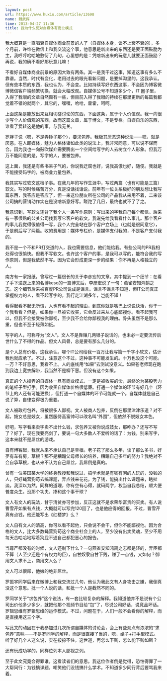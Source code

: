 ```yaml
---
layout: post
url: https://www.huxiu.com/article/13698
name: 魏武挥
time: 2013-04-27 11:36
title: 我为什么反对自媒体有商业模式
---
```

我大概算是一直唱衰自媒体商业前景的人了（自媒体本身，谈不上衰不衰的），多个月前，许维在微信上和我交流这个事，他意思是新出来的东西还是要正面鼓励为主，我哼哼哈哈地敷衍了几句，心里想的是：凭啥新出来的玩意儿就要正面鼓励？再说，我的确不看好那玩意儿嘛！

不看好自媒体商业前景的原因大致有两条。其一是我干过这事，知道这事有多么不靠谱。当然，时代有变化，老用过去的眼光看新问题，是要掉沟里的。这我承认。但有些本质的东西，我也认为，不会变。比如持续写好东西这事，不会因为博客微博微信客户端频繁切换，就会大幅改观。自媒体公号不知道多少个，IT 圈子里，入得了我眼的文章自然颇有一些，但目前入得了我眼的持续在那里更新的每篇我都觉着不错的就两个，其它的，嘿嘿，哈哈，霍霍，呵呵。

上面这条是能放出来互相切磋讨论的东西，下面这条，属于个人价值观。我一向很少写个人价值观的东西，故而这篇文章，属于博文，不是专栏。自娱自乐的东西，谁看了爱转这是他的事，与我无关。

罗胖子说（嗯，不是弄锤子那个），要求包养。我极其厌恶这种说法——嗯，就是厌恶。在人即媒体，魅力人格体诸如此类的说法上，我非常同意，可以说不谋而合。因为我也一向鼓吹媒介需要腾出一个空间给写字的人去树立个人形象。但我万万不能同意的是，写字的人，要被包养。

这上面，我还是有些书呆子气的，你说我迂腐也好，说我高傲也好，随便。我就是不能接受码字的，被商业力量包养。

我其实写过软文这档子事。在我几年的写作生涯中，写过两篇（也有可能是三篇）软文。写的时候痛苦万分，真是没话找话说。前年有一位关系极好的朋友想让我写篇东西，我答应是答应了，但一来这位朋友所在公司的产品我从来用不着，二来该公司搞的营销动作实在是没啥新意好写。蹉跎了几日，最终也就不了了之。

我意识到，写软文违背了我个人一条写作原则：写出来的字我自己每个都信。后来有一家很熟的公关公司找我写它客户的软文，我说先给我看看什么事儿。那个客户的事儿我觉得很值得一写，我个人完全站在那个客户立场上（也就是很同意它），于是前后写了两篇。收的费用是：媒体专栏价，是媒体支付我的，不是客户支付我的。

我不是一个不和PR打交道的人，我也需要信息，他们能给我。有些公司的PR我相处得也很愉快。但我不写软文。也许这个客户的事，是我可以写的，能符合我的写作原则，但是我依然不写。因为它会形成更深一步的结果：你不再是人格独立的人。

南方有一家报纸，曾写过一篇很长的关于李彦宏的文章。其中提到一个细节：在看了手下递送上来的名博keso的一篇博文后，李彦宏说了一句：燕雀安知鸿鹄之志。这个细节后来被百度PR公司说成是谣言。谣言不谣言不知道，但IT公司真正掌握权力的人，看不起写字的，我行走江湖多年，岂能不知！

看得起看不起无所谓，人也有看不起的理由，到底你就是嘴巴上说说快活，你干一个我看看？但是，如果你一旦被它收买，它会反过来从心底鄙视你。看不起我可以，但我不会接受被你鄙视，至少我不会给你鄙视我的理由。骨头虽然不是那么重，但也不至于轻薄如纸。

写字的人，可称呼为“文人”。文人不是靠赚几两银子说话的，也未必一定要流传后世什么了不得的作品。但文人风骨，总是要有那么几分的。

是个人总有价格，这我承认。哪个IT公司给我一百万让我写篇一千字小软文，估计我也就应承了。不过，注意这个不过，这种事不可能发生的。十万也没这个可能。一万？不好意思，我看不上。人的底线用“如果”去测试没意义。如果苍老师现在跑到我边上宽衣解带，我当然不是柳下惠。但没有这个如果。

真正的个人操弄的自媒体一旦有商业模式，一定是被收买的命，最终沦为某股势力的笔杆子型打手。因为收买自媒体价格很低廉。打通一个媒体的环节有好几个（环节上的人还有可能更换），但打通一个自媒体的环节可能就一个。自媒体就是自己说了算，自律变得极为重要。

文人被政府包养，将被很多人鄙视。文人被商人包养，反倒在那里津津乐道？对不起，妓女总是妓女，虽然服侍高富帅可以改名叫“外围”，但依然不脱妓女本色。

好吧，写字看来卖字卖不出什么钱，求包养又被你说成妓女，那咋办？还写不写了？好了，现在我要亮剑了，要说一句大多数人不爱听的话了：为钱，别来写字，这本来就不是屌丝的游戏。

自有博客起，我就从来不承认自己是草根。老子花了那么多年，读了那么多书，好歹有车有房，草根？那不是糟蹋父母师长的培养，糟蹋自己多年的努力？我绝对不会自承草根，也从来不认为自己屌丝，我屌倒是真的。

曾有一位美国某大学的终身教授和我说过，搞学术就是有钱有闲的人玩的，没钱的人，只好蝇营狗苟去搞课题，弄点钱来花花。为了钱，能搞出什么课题来，瞎扯淡。我深以为然。同样的道理，你有空有心得，就码两字，权当自我总结，顺大便普度众生。没那个功夫，掺和这个事干球？

文人有文人的玩法，甘于清贫亦可参加，反正这就不是求荣华富贵的买卖。有人说曹雪芹如果有点钱，大概就可以写完120回了，也是他应得的回报。不过，曹雪芹真有点钱，他还能写出《红楼梦》么？

文人自有文人的清高，你可以看不起他，只会说不会干，但你不能鄙视他。因为合格的文人，比大多数蝇营狗苟这个商业社会上的人，至少没有出卖灵魂，至少不用每天苦哈哈地写着狗屁不通自己都犯恶心的报告。

当尊严都没有的时候，文人还剩下什么？一句燕雀安知鸿鹄之志都是轻的，弄臣都不算（人至少还是个有权力的臣），自甘奴隶自甘下贱，赚了一点钱，又如何？御用文人求不上，商用文人么？

文人可以很屌，他娘的绝非屌丝。

罗振宇同学后来在微博上和我交流过几句，他认为我此文有人身攻击之嫌，我倒真没这个意思。批一个人说的话，和批一个人是截然不同的。

罗同学关于“求包养”这个说法，有一套比较复杂的解释。我知道他并不是说有个公司出价他多少多少，就把他那个视频节目给“包”了，尽说公司好话，说竞品坏话。罗辑思维有罗辑思维的运作模式。不过，问题在于，人们一般不会看你的解释，而是直接用这三个字。

写此文的动因在于我参加过几次所谓自媒体的讨论会，会上有些观点有浓浓的“求包养”意味——不是罗同学的解释，而是很直接了当的，嗯，婊子+打手型模式。听了好几个人这么说，实在按捺不住，这世道，再怎么下贱，怎么能下贱如斯？

还有玩成功学的，同样位列本人鄙视之列。

至于此文究竟会得罪谁，这看读者们的意思。我这位作者倒是觉得，恐怕得罪了一大帮同行：为钱搞课题，嘲笑他们没钱搞什么学术。不知道多少同行背后要骂我来着。

